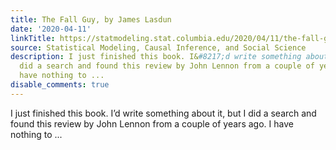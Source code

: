 ```yaml
---
title: The Fall Guy, by James Lasdun
date: '2020-04-11'
linkTitle: https://statmodeling.stat.columbia.edu/2020/04/11/the-fall-guy-by-james-lasdun/
source: Statistical Modeling, Causal Inference, and Social Science
description: I just finished this book. I&#8217;d write something about it, but I
  did a search and found this review by John Lennon from a couple of years ago. I
  have nothing to ...
disable_comments: true
---
```

I just finished this book. I&#8217;d write something about it, but I did a search and found this review by John Lennon from a couple of years ago. I have nothing to ...